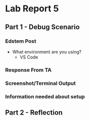 # Lab Report 5
## Part 1 - Debug Scenario
### Edstem Post
- What environment are you using?
    - VS Code

### Response From TA

### Screenshot/Terminal Output

### Information needed about setup

## Part 2 - Reflection
